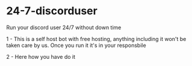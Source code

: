 # 24-7-discorduser
Run your discord user 24/7 without down time

1 - This is a self host bot with free hosting, anything including it won't be taken care by us. Once you run it it's in your responsbile

2 - Here how you have do it
